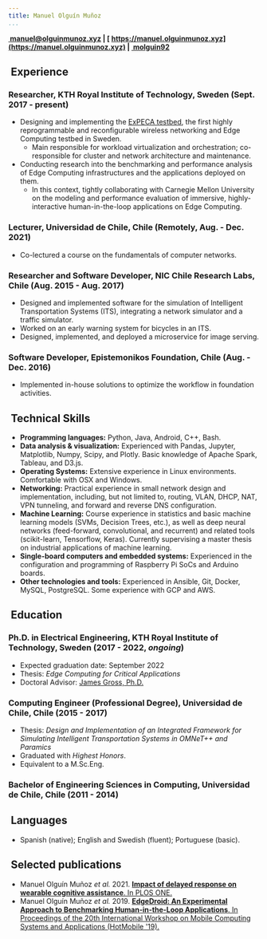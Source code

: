 ```yaml
---
title: Manuel Olguín Muñoz
...
```


<!-- <script src="https://kit.fontawesome.com/e611f8d768.js" crossorigin="anonymous"  data-auto-a11y="true"></script> -->
<script src="https://use.fontawesome.com/releases/v6.0.0/js/all.js" data-auto-a11y="true" ></script>
<link rel="stylesheet" href="https://fonts.googleapis.com/css?family=Ubuntu">

<!-- # Manuel Olguín Muñoz -->

<span>**[<i class="fas fa-envelope"></i>&nbsp;manuel@olguinmunoz.xyz](mailto:manuel@olguinmunoz.xyz) | [<i class="fas fa-link"></i>&nbsp;https://manuel.olguinmunoz.xyz](https://manuel.olguinmunoz.xyz) | [<i class="fa-brands fa-github fa-lg"></i>&nbsp;molguin92](https://github.com/molguin92)**</span>

## <i class="fas fa-briefcase"></i>&nbsp;Experience

### Researcher, KTH Royal Institute of Technology, Sweden (Sept. 2017 - present)

* Designing and implementing the [ExPECA testbed](https://manuel.olguinmunoz.xyz/projects/expeca_testbed/), the first highly reprogrammable and reconfigurable wireless networking and Edge Computing testbed in Sweden.
  * Main responsible for workload virtualization and orchestration; co-responsible for cluster and network architecture and maintenance.
* Conducting research into the benchmarking and performance analysis of Edge Computing infrastructures and the applications deployed on them.
  * In this context, tightly collaborating with Carnegie Mellon University on the modeling and performance evaluation of immersive, highly-interactive human-in-the-loop applications on Edge Computing.

### Lecturer, Universidad de Chile, Chile (Remotely, Aug. - Dec. 2021)

* Co-lectured a course on the fundamentals of computer networks.

### Researcher and Software Developer, NIC Chile Research Labs, Chile (Aug. 2015 - Aug. 2017)

* Designed and implemented software for the simulation of Intelligent Transportation Systems (ITS), integrating a network simulator and a traffic simulator.
* Worked on an early warning system for bicycles in an ITS.
* Designed, implemented, and deployed a microservice for image serving.

### Software Developer, Epistemonikos Foundation, Chile (Aug. - Dec. 2016)

* Implemented in-house solutions to optimize the workflow in foundation activities.

## <i class="fas fa-laptop-code"></i>&nbsp;Technical Skills

* **Programming languages:** Python, Java, Android, C++, Bash.
* **Data analysis & visualization:** Experienced with Pandas, Jupyter, Matplotlib, Numpy, Scipy, and Plotly. Basic knowledge of Apache Spark, Tableau, and D3.js.
* **Operating Systems:** Extensive experience in Linux environments. Comfortable with OSX and Windows.
* **Networking:** Practical experience in small network design and implementation, including, but not limited to, routing, VLAN, DHCP, NAT, VPN tunneling, and forward and reverse DNS configuration.
* **Machine Learning:** Course experience in statistics and basic machine learning models (SVMs, Decision Trees, etc.), as well as deep neural networks (feed-forward, convolutional, and recurrent) and related tools (scikit-learn, Tensorflow, Keras). Currently supervising a master thesis on industrial applications of machine learning.
* **Single-board computers and embedded systems:** Experienced in the configuration and programming of Raspberry Pi SoCs and Arduino boards.
* **Other technologies and tools:** Experienced in Ansible, Git, Docker, MySQL, PostgreSQL. Some experience with GCP and AWS.

## <i class="fas fa-graduation-cap"></i>&nbsp;Education

### Ph.D. in Electrical Engineering, KTH Royal Institute of Technology, Sweden (2017 - 2022, *ongoing*)

* Expected graduation date: September 2022
* Thesis: *Edge Computing for Critical Applications*
* Doctoral Advisor: [James Gross, Ph.D.](https://jamesgross.org)

### Computing Engineer (Professional Degree), Universidad de Chile, Chile (2015 - 2017)

* Thesis: *Design and Implementation of an Integrated Framework for Simulating Intelligent Transportation Systems in OMNeT++ and Paramics*
* Graduated with *Highest Honors*.
* Equivalent to a M.Sc.Eng.

### Bachelor of Engineering Sciences in Computing, Universidad de Chile, Chile (2011 - 2014)

## <i class="fas fa-language"></i>&nbsp;Languages

* Spanish (native); English and Swedish (fluent); Portuguese (basic).

## <i class="fas fa-file-alt"></i>&nbsp;Selected publications

* Manuel Olguín Muñoz *et al.* 2021. [**Impact of delayed response on wearable cognitive assistance**. In PLOS ONE.](https://doi.org/10.1371/journal.pone.0248690)
* Manuel Olguín Muñoz *et al.* 2019. [**EdgeDroid: An Experimental Approach to Benchmarking Human-in-the-Loop Applications**. In Proceedings of the 20th International Workshop on Mobile Computing Systems and Applications (HotMobile '19).](http://doi.acm.org/10.1145/3301293.3302353)

